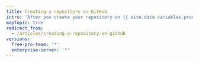 ```yaml
---
title: Creating a repository on GitHub
intro: 'After you create your repository on {{ site.data.variables.product.product_name }}, you can customize its settings and content.'
mapTopic: true
redirect_from:
  - /articles/creating-a-repository-on-github
versions:
  free-pro-team: '*'
  enterprise-server: '*'
---
```



